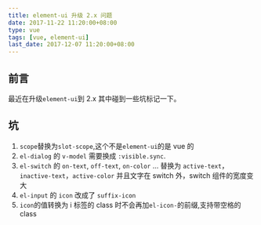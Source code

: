 ```yaml
---
title: element-ui 升级 2.x 问题
date: 2017-11-22 11:20:00+08:00
type: vue
tags: [vue, element-ui]
last_date: 2017-12-07 11:20:00+08:00
---
```


## 前言

最近在升级`element-ui`到 2.x 其中碰到一些坑标记一下。

<!--more-->

## 坑

1. `scope`替换为`slot-scope`,这个不是`element-ui`的是 vue 的
2. `el-dialog` 的 `v-model` 需要换成 `:visible.sync`.
3. `el-switch` 的 `on-text`, `off-text`, `on-color` ... 替换为 `active-text`， `inactive-text`，`active-color` 并且文字在 switch 外，switch 组件的宽度变大
4. `el-input` 的 `icon` 改成了 `suffix-icon`
5. `icon`的值转换为 i 标签的 class 时不会再加`el-icon-`的前缀,支持带空格的 class

